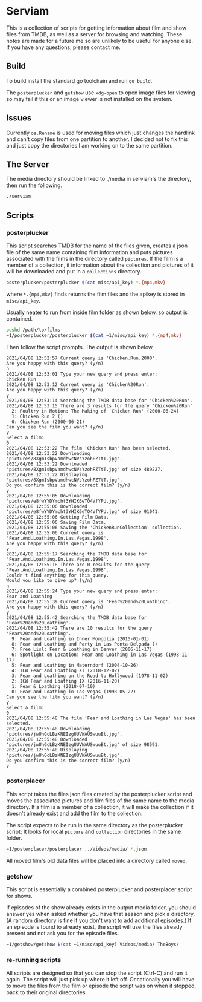 # Serviam

This is a collection of scripts for getting information about film and show files from TMDB,
as well as a server for browsing and watching. These notes are made for a future me so are unlikely to be useful for anyone else. If you have any questions, please contact me.

## Build

To build install the standard go toolchain and run `go build`.

The `posterplucker` and `getshow` use `xdg-open` to open image files for viewing
so may fail if this or an image viewer is not installed on the system.

## Issues

Currently `os.Rename` is used for moving files which just changes the hardlink and can't copy files from one partition to another. I decided not to fix this and just copy the directories I am working on to the same partition.

## The Server

The media directory should be linked to ./media in serviam's the directory,
then run the following.

```bash
./serviam
```

## Scripts

### posterplucker

This script searches TMDB for the name of the files given,
creates a json file of the same name containing film information
and puts pictures associated with the films
in the directory called `pictures`.
If the film is a member of a collection,
it information about the collection and pictures of it will be downloaded
and put in a `collections` directory.

```bash
posterplucker/posterplucker $(cat misc/api_key) *.{mp4,mkv}
```

where `*.{mp4,mkv}` finds returns the film files
and the apikey is stored in `misc/api_key`.


Usually neater to run from inside film folder as shown below.
so output is contained.

```bash
pushd /path/to/films
~1/posterplucker/posterplucker $(cat ~1/misc/api_key) *.{mp4,mkv}
```

Then follow the script prompts. The output is shown below.

```
2021/04/08 12:52:57 Current query is 'Chicken.Run.2000'.
Are you happy with this query? (y/n)
n
2021/04/08 12:53:01 Type your new query and press enter:
Chicken Run
2021/04/08 12:53:12 Current query is 'Chicken%20Run'.
Are you happy with this query? (y/n)
y
2021/04/08 12:53:14 Searching the TMDB data base for 'Chicken%20Run'.
2021/04/08 12:53:15 There are 3 results for the query 'Chicken%20Run'.
  2: Poultry in Motion: The Making of 'Chicken Run' (2000-06-24)
  1: Chicken Run 2 ()
  0: Chicken Run (2000-06-21)
Can you see the film you want? (y/n)
y
Select a film:
0
2021/04/08 12:53:22 The film 'Chicken Run' has been selected.
2021/04/08 12:53:22 Downloading 'pictures/8XgmIsbpVamdhwcNVsYzohFZTtT.jpg'.
2021/04/08 12:53:22 Downloaded 'pictures/8XgmIsbpVamdhwcNVsYzohFZTtT.jpg' of size 489227.
2021/04/08 12:53:22 Displaying 'pictures/8XgmIsbpVamdhwcNVsYzohFZTtT.jpg'.
Do you confirm this is the correct film? (y/n)
y
2021/04/08 12:55:05 Downloading 'pictures/e8fwYYDYmcht3YHIK6eTO4VfYPU.jpg'.
2021/04/08 12:55:06 Downloaded 'pictures/e8fwYYDYmcht3YHIK6eTO4VfYPU.jpg' of size 91041.
2021/04/08 12:55:06 Getting Film Data.
2021/04/08 12:55:06 Saving Film Data.
2021/04/08 12:55:06 Saving the 'ChickenRunCollection' collection.
2021/04/08 12:55:06 Current query is 'Fear.And.Loathing.In.Las.Vegas.1998'.
Are you happy with this query? (y/n)
y
2021/04/08 12:55:17 Searching the TMDB data base for 'Fear.And.Loathing.In.Las.Vegas.1998'.
2021/04/08 12:55:18 There are 0 results for the query 'Fear.And.Loathing.In.Las.Vegas.1998'.
Couldn't find anything for this query.
Would you like to give up? (y/n)
n
2021/04/08 12:55:24 Type your new query and press enter:
Fear and Loathing
2021/04/08 12:55:39 Current query is 'Fear%20and%20Loathing'.
Are you happy with this query? (y/n)
y
2021/04/08 12:55:42 Searching the TMDB data base for 'Fear%20and%20Loathing'.
2021/04/08 12:55:42 There are 10 results for the query 'Fear%20and%20Loathing'.
  9: Fear and Loathing in Inner Mongolia (2015-01-01)
  8: Fear and Loathing and Party in Las Ponta Delgada ()
  7: Free Lisl: Fear & Loathing in Denver (2006-11-17)
  6: Spotlight on Location: Fear and Loathing in Las Vegas (1998-11-17)
  5: Fear and Loathing in Materndorf (2004-10-26)
  4: ICW Fear and Loathing XI (2018-12-02)
  3: Fear and Loathing on the Road to Hollywood (1978-11-02)
  2: ICW Fear and Loathing IX (2016-11-20)
  1: Fear & Loathing (2018-07-10)
  0: Fear and Loathing in Las Vegas (1998-05-22)
Can you see the film you want? (y/n)
y
Select a film:
0
2021/04/08 12:55:48 The film 'Fear and Loathing in Las Vegas' has been selected.
2021/04/08 12:55:48 Downloading 'pictures/jwUnGcLBzKNEIzgUUVWAUSwuuBt.jpg'.
2021/04/08 12:55:48 Downloaded 'pictures/jwUnGcLBzKNEIzgUUVWAUSwuuBt.jpg' of size 98591.
2021/04/08 12:55:48 Displaying 'pictures/jwUnGcLBzKNEIzgUUVWAUSwuuBt.jpg'.
Do you confirm this is the correct film? (y/n)
y
```


### posterplacer

This script takes the files json files created by the posterplucker script
and moves the associated pictures and film files of the same name
to the media directory. If a film is a member of a collection,
it will make the collection if it doesn't already exist
and add the film to the collection.

The script expects to be run in the same directory
as the posterplucker script;
It looks for local `picture` and `collection` directories in the same folder.

```bash
~1/posterplacer/posterplacer ../Videos/media/ *.json
```

All moved film's old data files will be placed into a directory called `moved`.

### getshow

This script is essentially a combined posterplucker and posterplacer script for shows.

If episodes of the show already exists in the output media folder,
you should answer yes when asked whether you have that season
and pick a directory.
(A random directory is fine if you don't want to add additional episodes.)
If an episode is found to already exist,
the script will use the files already present
and not ask you for the episode files.

```bash
~1/getshow/getshow $(cat ~1/misc/api_key) Videos/media/ TheBoys/
```


### re-running scripts

All scripts are designed so that you can stop the script (Ctrl-C)
and run it again. The script will just pick up where it left off.
Occationally you will have to move the files from the film or episode
the script was on when it stopped, back to their original directories.

